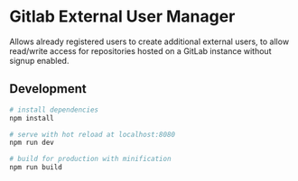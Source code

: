 Gitlab External User Manager
============================

Allows already registered users to create additional external users, to allow read/write access for repositories hosted on a GitLab instance without signup enabled.

## Development

``` bash
# install dependencies
npm install

# serve with hot reload at localhost:8080
npm run dev

# build for production with minification
npm run build
```
